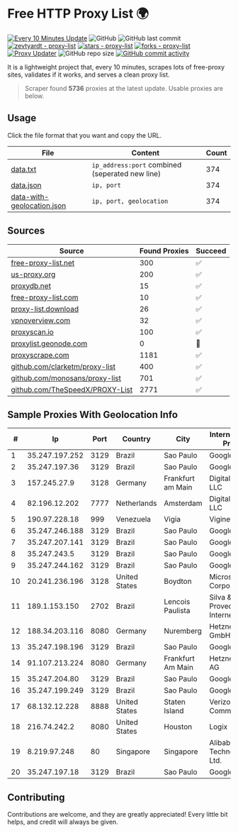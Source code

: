 
# Free HTTP Proxy List 🌍

[![Every 10 Minutes Update](https://github.com/mertguvencli/http-proxy-list/actions/workflows/main.yml/badge.svg?branch=main)](https://github.com/mertguvencli/http-proxy-list/actions/workflows/main.yml)
![GitHub](https://img.shields.io/github/license/mertguvencli/http-proxy-list)
![GitHub last commit](https://img.shields.io/github/last-commit/mertguvencli/http-proxy-list)
[![zevtyardt - proxy-list](https://img.shields.io/static/v1?label=zevtyardt&message=proxy-list&color=blue&logo=github)](https://github.com/zevtyardt/proxy-list "Go to GitHub repo")
[![stars - proxy-list](https://img.shields.io/github/stars/zevtyardt/proxy-list?style=social)](https://github.com/zevtyardt/proxy-list)
[![forks - proxy-list](https://img.shields.io/github/forks/zevtyardt/proxy-list?style=social)](https://github.com/zevtyardt/proxy-list)
[![Proxy Updater](https://github.com/zevtyardt/proxy-list/workflows/Proxy%20Updater/badge.svg)](https://github.com/zevtyardt/proxy-list/actions?query=workflow:"Proxy+Updater")
![GitHub repo size](https://img.shields.io/github/repo-size/zevtyardt/proxy-list)
[![GitHub commit activity](https://img.shields.io/github/commit-activity/m/zevtyardt/proxy-list?logo=commits)](https://github.com/zevtyardt/proxy-list/commits/main)

It is a lightweight project that, every 10 minutes, scrapes lots of free-proxy sites, validates if it works, and serves a clean proxy list.

> Scraper found **5736** proxies at the latest update. Usable proxies are below.

## Usage

Click the file format that you want and copy the URL.

|File|Content|Count|
|----|-------|-----|
|[data.txt](https://raw.githubusercontent.com/mertguvencli/http-proxy-list/main/proxy-list/data.txt)|`ip_address:port` combined (seperated new line)|374|
|[data.json](https://raw.githubusercontent.com/mertguvencli/http-proxy-list/main/proxy-list/data.json)|`ip, port`|374|
|[data-with-geolocation.json](https://raw.githubusercontent.com/mertguvencli/http-proxy-list/main/proxy-list/data-with-geolocation.json)|`ip, port, geolocation`|374|

## Sources

|Source|Found Proxies|Succeed|
|------|-------------|-------|
|[free-proxy-list.net](https://free-proxy-list.net)|300|✅|
|[us-proxy.org](https://www.us-proxy.org)|200|✅|
|[proxydb.net](http://proxydb.net)|15|✅|
|[free-proxy-list.com](https://free-proxy-list.com/?page=&port=&type%5B%5D=http&type%5B%5D=https&up_time=0&search=Search)|10|✅|
|[proxy-list.download](https://www.proxy-list.download/HTTP)|26|✅|
|[vpnoverview.com](https://vpnoverview.com/privacy/anonymous-browsing/free-proxy-servers)|32|✅|
|[proxyscan.io](https://www.proxyscan.io)|100|✅|
|[proxylist.geonode.com](https://proxylist.geonode.com/api/proxy-list?limit=300&page=1&sort_by=lastChecked&sort_type=desc&protocols=http,https)|0|🚫|
|[proxyscrape.com](https://api.proxyscrape.com/v2/?request=displayproxies&protocol=http&timeout=10000&country=all&ssl=all&anonymity=all)|1181|✅|
|[github.com/clarketm/proxy-list](https://raw.githubusercontent.com/clarketm/proxy-list/master/proxy-list-raw.txt)|400|✅|
|[github.com/monosans/proxy-list](https://raw.githubusercontent.com/monosans/proxy-list/main/proxies/http.txt)|701|✅|
|[github.com/TheSpeedX/PROXY-List](https://raw.githubusercontent.com/TheSpeedX/PROXY-List/master/http.txt)|2771|✅|


## Sample Proxies With Geolocation Info

|#|Ip|Port|Country|City|Internet Service Provider|
|-|--|----|-------|----|-------------------------|
|1|35.247.197.252|3129|Brazil|Sao Paulo|Google LLC|
|2|35.247.197.36|3129|Brazil|Sao Paulo|Google LLC|
|3|157.245.27.9|3128|Germany|Frankfurt am Main|DigitalOcean, LLC|
|4|82.196.12.202|7777|Netherlands|Amsterdam|DigitalOcean, LLC|
|5|190.97.228.18|999|Venezuela|Vigia|Viginet C.A|
|6|35.247.246.188|3129|Brazil|Sao Paulo|Google LLC|
|7|35.247.207.141|3129|Brazil|Sao Paulo|Google LLC|
|8|35.247.243.5|3129|Brazil|Sao Paulo|Google LLC|
|9|35.247.244.162|3129|Brazil|Sao Paulo|Google LLC|
|10|20.241.236.196|3128|United States|Boydton|Microsoft Corporation|
|11|189.1.153.150|2702|Brazil|Lencois Paulista|Silva & Silveira Provedor de Internet Ltda|
|12|188.34.203.116|8080|Germany|Nuremberg|Hetzner Online GmbH|
|13|35.247.198.196|3129|Brazil|Sao Paulo|Google LLC|
|14|91.107.213.224|8080|Germany|Frankfurt Am Main|Hetzner Online AG|
|15|35.247.204.80|3129|Brazil|Sao Paulo|Google LLC|
|16|35.247.199.249|3129|Brazil|Sao Paulo|Google LLC|
|17|68.132.12.228|8888|United States|Staten Island|Verizon Communications|
|18|216.74.242.2|8080|United States|Houston|Logix|
|19|8.219.97.248|80|Singapore|Singapore|Alibaba (US) Technology Co., Ltd.|
|20|35.247.197.18|3129|Brazil|Sao Paulo|Google LLC|



## Contributing

Contributions are welcome, and they are greatly appreciated! Every
little bit helps, and credit will always be given.

